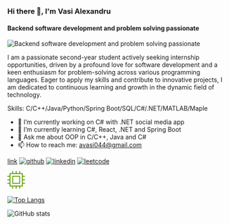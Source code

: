 ### Hi there 👋, I'm Vasi Alexandru
#### Backend software development and problem solving passionate
![Backend software development and problem solving passionate](https://user-images.githubusercontent.com/74038190/241765440-80728820-e06b-4f96-9c9e-9df46f0cc0a5.gif)

I am a passionate second-year student actively seeking internship opportunities, driven by a profound love for software development and a keen enthusiasm for problem-solving across various programming languages. Eager to apply my skills and contribute to innovative projects, I am dedicated to continuous learning and growth in the dynamic field of technology.

Skills: C/C++/Java/Python/Spring Boot/SQL/C#/.NET/MATLAB/Maple

- 🔭 I’m currently working on C# with .NET social media app 
- 🌱 I’m currently learning C#, React, .NET and Spring Boot 
- 💬 Ask me about OOP in C/C++, Java and C# 
- 📫 How to reach me: avasi044@gmail.com 

[link](https://raw.githubusercontent.com/github/explore/80688e429a7d4ef2fca1e82350fe8e3517d3494d/topics/nodejs/nodejs.png)
[<img src='https://cdn.jsdelivr.net/npm/simple-icons@3.0.1/icons/github.svg' alt='github' height='40'>](https://github.com/wasy2023)  [<img src='https://cdn.jsdelivr.net/npm/simple-icons@3.0.1/icons/linkedin.svg' alt='linkedin' height='40'>](https://www.linkedin.com/in/https://www.linkedin.com/in/alexandru-vasi-8304b5258//)  [<img src='https://cdn.jsdelivr.net/npm/simple-icons@3.0.1/icons/leetcode.svg' alt='leetcode' height='40'>](https://leetcode.com/wasy/)  

<a href='https://docs.github.com/en/developers'><img src='https://raw.githubusercontent.com/acervenky/animated-github-badges/master/assets/devbadge.gif' width='40' height='40'></a> 

[![Top Langs](https://github-readme-stats.vercel.app/api/top-langs/?username=wasy2023)](https://github.com/anuraghazra/github-readme-stats)

![GitHub stats](https://github-readme-stats.vercel.app/api?username=wasy2023&show_icons=true)  

